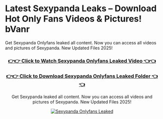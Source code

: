 # Latest Sexypanda Leaks – Download Hot Only Fans Videos & Pictures! bVanr

Get Sexypanda Onlyfans leaked all content. Now you can access all videos and pictures of Sexypanda. New Updated Files 2025!  
<div align="center">
  
### [👉👉 Click to Watch Sexypanda Onlyfans Leaked Video 👈👈](https://links2leaks.com/sexypanda)  
### [👉👉 Click to Download Sexypanda Onlyfans Leaked Folder 👈👈](https://links2leaks.com/sexypanda)  

Get Sexypanda leaked all content. Now you can access all videos and pictures of Sexypanda. New Updated Files 2025!  

[![Sexypanda Onlyfans Leaked](https://i.ibb.co/93hzkbrt/l2l.gif)](https://links2leaks.com/sexypanda)  

</div>
